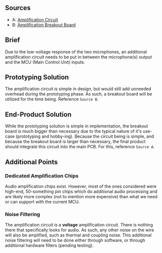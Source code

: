 ## Sources
- A: [Amplification Circuit](http://www.learningaboutelectronics.com/Articles/Microphone-amplifier-circuit.php)
- B: [Amplification Breakout Board](https://www.adafruit.com/product/2130)

## Brief
Due to the low-voltage response of the two microphones, an additional amplification circuit needs to be put in between the microphone(s) output and the MCU (Main Control Unit) inputs.

## Prototyping Solution
The amplification circuit is simple in design, but would still add unneeded overhead during the prototyping phase. As such, a breakout board will be utilized for the time being. Reference `Source B`.

## End-Product Solution
While the prototyping solution is simple in implementation, the breakout board is much bigger than necessary due to the typical nature of it's use-case (prototyping and hobby-ing). Because the circuit being is simple, and because the breakout board is larger than necessary, the final product should integrate this circuit into the main PCB. For this, reference `Source A`.

## Additional Points
### Dedicated Amplification Chips
Audio amplification chips exist. However, most of the ones considered were high-end, 50-something pin chips which do additional audio processing and are likely more complex (not to mention more expensive) than what we need or can support with the current MCU.

### Noise Filtering
The amplification circuit is a **voltage** amplification circuit. There is nothing there that specifically looks for audio. As such, any other noise on the wire will also be amplified, such as thermal and coupling noise. This additional noise filtering will need to be done either through software, or through additional hardware filters (pending testing).